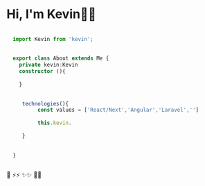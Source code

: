 # Hi, I'm Kevin👋✨
```typescript
  
  import Kevin from 'kevin';
  
  
  export class About extends Me {
    private kevin:Kevin
    constructor (){
     
    }
    
    
     technologies(){
          const values = ['React/Next','Angular','Laravel','']
     
          this.kevin.
     
     }
    
 
  }



```


👋
⚡⚡
✨✨
💬💬
